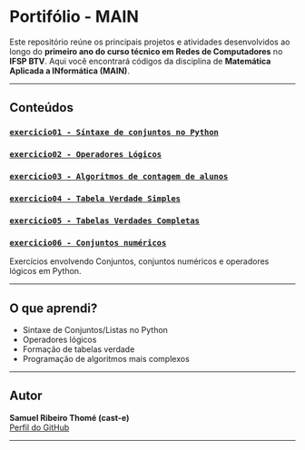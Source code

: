 # Portifólio - MAIN

Este repositório reúne os principais projetos e atividades desenvolvidos ao longo do **primeiro ano do curso técnico em Redes de Computadores** no **IFSP BTV**. Aqui você encontrará códigos da disciplina de **Matemática Aplicada a INformática (MAIN)**.

---

## Conteúdos

### [`exercicio01 - Síntaxe de conjuntos no Python`](https://github.com/cast-e/portifolio-MAIN/tree/main/exercicio01.py)
### [`exercicio02 - Operadores Lógicos`](https://github.com/cast-e/portifolio-MAIN/tree/main/exercicio02.py)
### [`exercicio03 - Algoritmos de contagem de alunos`](https://github.com/cast-e/portifolio-MAIN/tree/main/exercicio03.py)
### [`exercicio04 - Tabela Verdade Simples`](https://github.com/cast-e/portifolio-MAIN/tree/main/exercicio04.py)
### [`exercicio05 - Tabelas Verdades Completas`](https://github.com/cast-e/portifolio-MAIN/tree/main/exercicio05.py)
### [`exercicio06 - Conjuntos numéricos`](https://github.com/cast-e/portifolio-MAIN/tree/main/exercicio06.py)
Exercícios envolvendo Conjuntos, conjuntos numéricos e operadores lógicos em Python.

---

## O que aprendi?

- Sintaxe de Conjuntos/Listas no Python
- Operadores lógicos
- Formação de tabelas verdade
- Programação de algoritmos mais complexos

---

## Autor

**Samuel Ribeiro Thomé (cast-e)**  
[Perfil do GitHub](https://github.com/cast-e)

---
